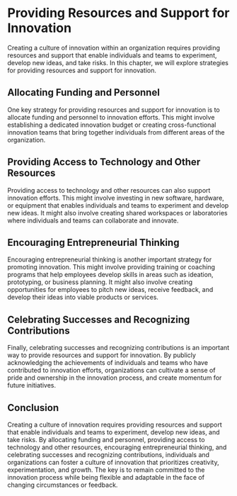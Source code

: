 # Providing Resources and Support for Innovation

Creating a culture of innovation within an organization requires providing resources and support that enable individuals and teams to experiment, develop new ideas, and take risks. In this chapter, we will explore strategies for providing resources and support for innovation.

Allocating Funding and Personnel
--------------------------------

One key strategy for providing resources and support for innovation is to allocate funding and personnel to innovation efforts. This might involve establishing a dedicated innovation budget or creating cross-functional innovation teams that bring together individuals from different areas of the organization.

Providing Access to Technology and Other Resources
--------------------------------------------------

Providing access to technology and other resources can also support innovation efforts. This might involve investing in new software, hardware, or equipment that enables individuals and teams to experiment and develop new ideas. It might also involve creating shared workspaces or laboratories where individuals and teams can collaborate and innovate.

Encouraging Entrepreneurial Thinking
------------------------------------

Encouraging entrepreneurial thinking is another important strategy for promoting innovation. This might involve providing training or coaching programs that help employees develop skills in areas such as ideation, prototyping, or business planning. It might also involve creating opportunities for employees to pitch new ideas, receive feedback, and develop their ideas into viable products or services.

Celebrating Successes and Recognizing Contributions
---------------------------------------------------

Finally, celebrating successes and recognizing contributions is an important way to provide resources and support for innovation. By publicly acknowledging the achievements of individuals and teams who have contributed to innovation efforts, organizations can cultivate a sense of pride and ownership in the innovation process, and create momentum for future initiatives.

Conclusion
----------

Creating a culture of innovation requires providing resources and support that enable individuals and teams to experiment, develop new ideas, and take risks. By allocating funding and personnel, providing access to technology and other resources, encouraging entrepreneurial thinking, and celebrating successes and recognizing contributions, individuals and organizations can foster a culture of innovation that prioritizes creativity, experimentation, and growth. The key is to remain committed to the innovation process while being flexible and adaptable in the face of changing circumstances or feedback.
